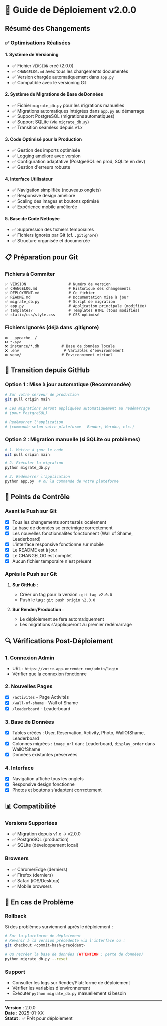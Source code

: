 # 🚀 Guide de Déploiement v2.0.0

## Résumé des Changements

### ✅ Optimisations Réalisées

#### 1. **Système de Versioning**
- ✅ Fichier `VERSION` créé (2.0.0)
- ✅ `CHANGELOG.md` avec tous les changements documentés
- ✅ Version chargée automatiquement dans `app.py`
- ✅ Compatible avec le versioning Git

#### 2. **Système de Migrations de Base de Données**
- ✅ Fichier `migrate_db.py` pour les migrations manuelles
- ✅ Migrations automatiques intégrées dans `app.py` au démarrage
- ✅ Support PostgreSQL (migrations automatiques)
- ✅ Support SQLite (via `migrate_db.py`)
- ✅ Transition seamless depuis v1.x

#### 3. **Code Optimisé pour la Production**
- ✅ Gestion des imports optimisée
- ✅ Logging amélioré avec version
- ✅ Configuration adaptative (PostgreSQL en prod, SQLite en dev)
- ✅ Gestion d'erreurs robuste

#### 4. **Interface Utilisateur**
- ✅ Navigation simplifiée (nouveaux onglets)
- ✅ Responsive design amélioré
- ✅ Scaling des images et boutons optimisé
- ✅ Expérience mobile améliorée

#### 5. **Base de Code Nettoyée**
- ✅ Suppression des fichiers temporaires
- ✅ Fichiers ignorés par Git (cf. `.gitignore`)
- ✅ Structure organisée et documentée

## 📋 Préparation pour Git

### Fichiers à Commiter

```
✅ VERSION                   # Numéro de version
✅ CHANGELOG.md              # Historique des changements
✅ DEPLOYMENT.md             # Ce fichier
✅ README.md                 # Documentation mise à jour
✅ migrate_db.py             # Script de migration
✅ app.py                    # Application principale (modifiée)
✅ templates/                # Templates HTML (tous modifiés)
✅ static/css/style.css      # CSS optimisé
```

### Fichiers Ignorés (déjà dans .gitignore)

```
❌ __pycache__/
❌ *.pyc
❌ instance/*.db          # Base de données locale
❌ .env                    # Variables d'environnement
❌ venv/                  # Environnement virtuel
```

## 🔄 Transition depuis GitHub

### Option 1 : Mise à jour automatique (Recommandée)

```bash
# Sur votre serveur de production
git pull origin main

# Les migrations seront appliquées automatiquement au redémarrage
# (pour PostgreSQL)

# Redémarrer l'application
# (commande selon votre plateforme : Render, Heroku, etc.)
```

### Option 2 : Migration manuelle (si SQLite ou problèmes)

```bash
# 1. Mettre à jour le code
git pull origin main

# 2. Exécuter la migration
python migrate_db.py

# 3. Redémarrer l'application
python app.py  # ou la commande de votre plateforme
```

## 🎯 Points de Contrôle

### Avant le Push sur Git

- [x] Tous les changements sont testés localement
- [x] La base de données se crée/migre correctement
- [x] Les nouvelles fonctionnalités fonctionnent (Wall of Shame, Leaderboard)
- [x] L'interface responsive fonctionne sur mobile
- [x] Le README est à jour
- [x] Le CHANGELOG est complet
- [x] Aucun fichier temporaire n'est présent

### Après le Push sur Git

1. **Sur GitHub** :
   - Créer un tag pour la version : `git tag v2.0.0`
   - Push le tag : `git push origin v2.0.0`

2. **Sur Render/Production** :
   - Le déploiement se fera automatiquement
   - Les migrations s'appliqueront au premier redémarrage

## 🔍 Vérifications Post-Déploiement

### 1. Connexion Admin
- URL : `https://votre-app.onrender.com/admin/login`
- Vérifier que la connexion fonctionne

### 2. Nouvelles Pages
- [x] `/activites` - Page Activités
- [x] `/wall-of-shame` - Wall of Shame
- [x] `/leaderboard` - Leaderboard

### 3. Base de Données
- [x] Tables créées : User, Reservation, Activity, Photo, WallOfShame, Leaderboard
- [x] Colonnes migrées : `image_url` dans Leaderboard, `display_order` dans WallOfShame
- [x] Données existantes préservées

### 4. Interface
- [x] Navigation affiche tous les onglets
- [x] Responsive design fonctionne
- [x] Photos et boutons s'adaptent correctement

## 📊 Compatibilité

### Versions Supportées
- ✅ Migration depuis v1.x → v2.0.0
- ✅ PostgreSQL (production)
- ✅ SQLite (développement local)

### Browsers
- ✅ Chrome/Edge (derniers)
- ✅ Firefox (derniers)
- ✅ Safari (iOS/Desktop)
- ✅ Mobile browsers

## 🚨 En cas de Problème

### Rollback

Si des problèmes surviennent après le déploiement :

```bash
# Sur la plateforme de déploiement
# Revenir à la version précédente via l'interface ou :
git checkout <commit-hash-precédent>

# Ou recréer la base de données (ATTENTION : perte de données)
python migrate_db.py --reset
```

### Support

- Consulter les logs sur Render/Plateforme de déploiement
- Vérifier les variables d'environnement
- Exécuter `python migrate_db.py` manuellement si besoin

---

**Version** : 2.0.0  
**Date** : 2025-01-XX  
**Statut** : ✅ Prêt pour déploiement





